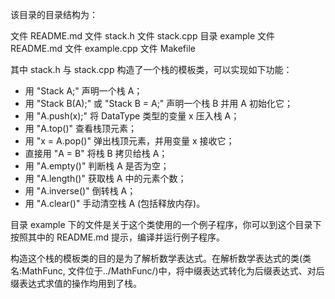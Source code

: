 该目录的目录结构为：

文件 README.md
文件 stack.h
文件 stack.cpp
目录 example
	文件 README.md
	文件 example.cpp
	文件 Makefile

其中 stack.h 与 stack.cpp 构造了一个栈的模板类，可以实现如下功能：
* 用 "Stack<DataType> A;" 声明一个栈 A；
* 用 "Stack<DataType> B(A);" 或 "Stack<DataType> B = A;" 声明一个栈 B 并用 A 初始化它；
* 用 "A.push(x);" 将 DataType 类型的变量 x 压入栈 A；
* 用 "A.top()" 查看栈顶元素；
* 用 "x = A.pop()" 弹出栈顶元素，并用变量 x 接收它；
* 直接用 "A = B" 将栈 B 拷贝给栈 A；
* 用 "A.empty()" 判断栈 A 是否为空；
* 用 "A.length()" 获取栈 A 中的元素个数；
* 用 "A.inverse()" 倒转栈 A；
* 用 "A.clear()" 手动清空栈 A (包括释放内存)。

目录 example 下的文件是关于这个类使用的一个例子程序，你可以到这个目录下按照其中的 README.md 提示，编译并运行例子程序。

构造这个栈的模板类的目的是为了解析数学表达式。在解析数学表达式的类(类名:MathFunc, 文件位于../MathFunc/)中，将中缀表达式转化为后缀表达式、对后缀表达式求值的操作均用到了栈。